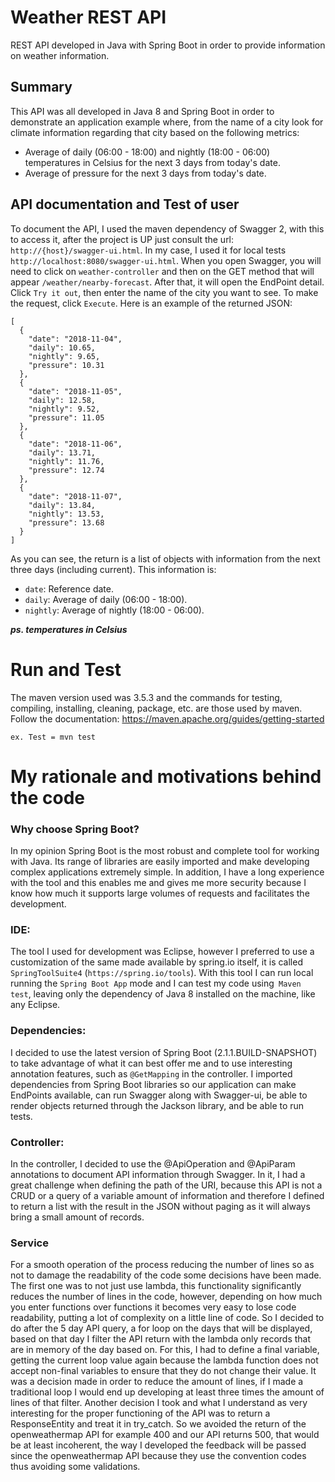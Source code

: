# Weather REST API
REST API developed in Java with Spring Boot in order to provide information on weather information.

## Summary

This API was all developed in Java 8 and Spring Boot in order to demonstrate an application example where, from the name of a city look for climate information regarding that city based on the following metrics:
- Average of daily (06:00 - 18:00) and nightly (18:00 - 06:00) temperatures in Celsius for the next 3 days from today's date.
- Average of pressure for the next 3 days from today's date.

## API documentation and Test of user
To document the API, I used the maven dependency of Swagger 2, with this to access it, after the project is UP just consult the url: `http://{host}/swagger-ui.html`. In my case, I used it for local tests `http://localhost:8080/swagger-ui.html`. When you open Swagger, you will need to click on `weather-controller` and then on the GET method that will appear `/weather/nearby-forecast`. After that, it will open the EndPoint detail. Click `Try it out`, then enter the name of the city you want to see. To make the request, click `Execute`. Here is an example of the returned JSON:
```
[
  {
    "date": "2018-11-04",
    "daily": 10.65,
    "nightly": 9.65,
    "pressure": 10.31
  },
  {
    "date": "2018-11-05",
    "daily": 12.58,
    "nightly": 9.52,
    "pressure": 11.05
  },
  {
    "date": "2018-11-06",
    "daily": 13.71,
    "nightly": 11.76,
    "pressure": 12.74
  },
  {
    "date": "2018-11-07",
    "daily": 13.84,
    "nightly": 13.53,
    "pressure": 13.68
  }
]
```
As you can see, the return is a list of objects with information from the next three days (including current). This information is:
- `date`: Reference date.
- `daily`: Average of daily (06:00 - 18:00).
- `nightly`: Average of nightly (18:00 - 06:00).

**_ps. temperatures in Celsius_**

# Run and Test
The maven version used was 3.5.3 and the commands for testing, compiling, installing, cleaning, package, etc. are those used by maven. Follow the documentation: https://maven.apache.org/guides/getting-started

`ex. Test = mvn test`

# My rationale and motivations behind the code
### Why choose Spring Boot?
In my opinion Spring Boot is the most robust and complete tool for working with Java. Its range of libraries are easily imported and make developing complex applications extremely simple. In addition, I have a long experience with the tool and this enables me and gives me more security because I know how much it supports large volumes of requests and facilitates the development.

### IDE:
The tool I used for development was Eclipse, however I preferred to use a customization of the same made available by spring.io itself, it is called `SpringToolSuite4` (`https://spring.io/tools`). With this tool I can run local running the `Spring Boot App` mode and I can test my code using` Maven test`, leaving only the dependency of Java 8 installed on the machine, like any Eclipse.

### Dependencies:
I decided to use the latest version of Spring Boot (2.1.1.BUILD-SNAPSHOT) to take advantage of what it can best offer me and to use interesting annotation features, such as `@GetMapping` in the controller. I imported dependencies from Spring Boot libraries so our application can make EndPoints available, can run Swagger along with Swagger-ui, be able to render objects returned through the Jackson library, and be able to run tests.

### Controller:
In the controller, I decided to use the @ApiOperation and @ApiParam annotations to document API information through Swagger. In it, I had a great challenge when defining the path of the URI, because this API is not a CRUD or a query of a variable amount of information and therefore I defined to return a list with the result in the JSON without paging as it will always bring a small amount of records.

### Service
For a smooth operation of the process reducing the number of lines so as not to damage the readability of the code some decisions have been made. The first one was to not just use lambda, this functionality significantly reduces the number of lines in the code, however, depending on how much you enter functions over functions it becomes very easy to lose code readability, putting a lot of complexity on a little line of code. So I decided to do after the 5 day API query, a for loop on the days that will be displayed, based on that day I filter the API return with the lambda only records that are in memory of the day based on. For this, I had to define a final variable, getting the current loop value again because the lambda function does not accept non-final variables to ensure that they do not change their value. It was a decision made in order to reduce the amount of lines, if I made a traditional loop I would end up developing at least three times the amount of lines of that filter. Another decision I took and what I understand as very interesting for the proper functioning of the API was to return a ResponseEntity and treat it in try_catch. So we avoided the return of the openweathermap API for example 400 and our API returns 500, that would be at least incoherent, the way I developed the feedback will be passed since the openweathermap API because they use the convention codes thus avoiding some validations.
